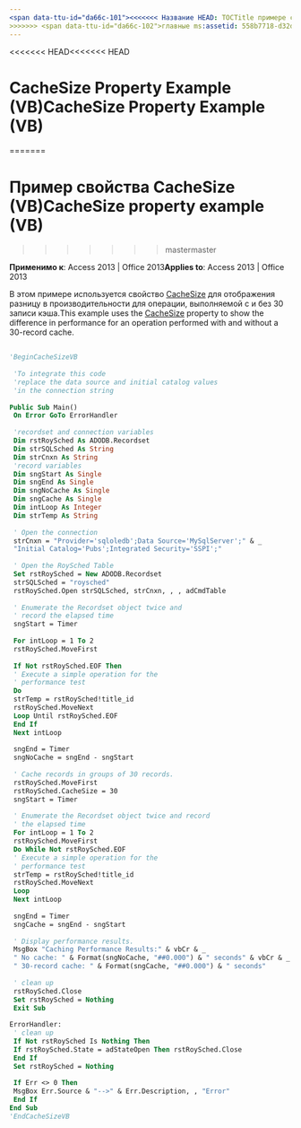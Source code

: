 ```yaml
---
<span data-ttu-id="da66c-101"><<<<<<< Название HEAD: TOCTitle примере свойство CacheSize (VB): пример свойства CacheSize (VB) === название: пример свойства CacheSize (VB) TOCTitle: пример свойства CacheSize (VB)</span><span class="sxs-lookup"><span data-stu-id="da66c-101"><<<<<<< HEAD title: CacheSize Property Example (VB) TOCTitle: CacheSize Property Example (VB) ======= title: CacheSize property example (VB) TOCTitle: CacheSize property example (VB)</span></span>
>>>>>>> <span data-ttu-id="da66c-102">главные ms:assetid: 558b7718-d32d-45ea-554d-fce0e27d9504 ms:mtpsurl: https://msdn.microsoft.com/library/JJ249287(v=office.15) ms:contentKeyID: 48544934 ms.date: 09/18/2015 mtps_version: v=office.15</span><span class="sxs-lookup"><span data-stu-id="da66c-102">master ms:assetid: 558b7718-d32d-45ea-554d-fce0e27d9504 ms:mtpsurl: https://msdn.microsoft.com/library/JJ249287(v=office.15) ms:contentKeyID: 48544934 ms.date: 09/18/2015 mtps_version: v=office.15</span></span>
---
```


<span data-ttu-id="da66c-103"><<<<<<< HEAD</span><span class="sxs-lookup"><span data-stu-id="da66c-103"><<<<<<< HEAD</span></span>
# <a name="cachesize-property-example-vb"></a><span data-ttu-id="da66c-104">CacheSize Property Example (VB)</span><span class="sxs-lookup"><span data-stu-id="da66c-104">CacheSize Property Example (VB)</span></span>
=======
# <a name="cachesize-property-example-vb"></a><span data-ttu-id="da66c-105">Пример свойства CacheSize (VB)</span><span class="sxs-lookup"><span data-stu-id="da66c-105">CacheSize property example (VB)</span></span>
>>>>>>> <span data-ttu-id="da66c-106">master</span><span class="sxs-lookup"><span data-stu-id="da66c-106">master</span></span>


<span data-ttu-id="da66c-107">**Применимо к**: Access 2013 | Office 2013</span><span class="sxs-lookup"><span data-stu-id="da66c-107">**Applies to**: Access 2013 | Office 2013</span></span>

<span data-ttu-id="da66c-108">В этом примере используется свойство [CacheSize](cachesize-property-ado.md) для отображения разницу в производительности для операции, выполняемой с и без 30 записи кэша.</span><span class="sxs-lookup"><span data-stu-id="da66c-108">This example uses the [CacheSize](cachesize-property-ado.md) property to show the difference in performance for an operation performed with and without a 30-record cache.</span></span>

```vb 
 
'BeginCacheSizeVB 
 
 'To integrate this code 
 'replace the data source and initial catalog values 
 'in the connection string 
 
Public Sub Main() 
 On Error GoTo ErrorHandler 
 
 'recordset and connection variables 
 Dim rstRoySched As ADODB.Recordset 
 Dim strSQLSched As String 
 Dim strCnxn As String 
 'record variables 
 Dim sngStart As Single 
 Dim sngEnd As Single 
 Dim sngNoCache As Single 
 Dim sngCache As Single 
 Dim intLoop As Integer 
 Dim strTemp As String 
 
 ' Open the connection 
 strCnxn = "Provider='sqloledb';Data Source='MySqlServer';" & _ 
 "Initial Catalog='Pubs';Integrated Security='SSPI';" 
 
 ' Open the RoySched Table 
 Set rstRoySched = New ADODB.Recordset 
 strSQLSched = "roysched" 
 rstRoySched.Open strSQLSched, strCnxn, , , adCmdTable 
 
 ' Enumerate the Recordset object twice and 
 ' record the elapsed time 
 sngStart = Timer 
 
 For intLoop = 1 To 2 
 rstRoySched.MoveFirst 
 
 If Not rstRoySched.EOF Then 
 ' Execute a simple operation for the 
 ' performance test 
 Do 
 strTemp = rstRoySched!title_id 
 rstRoySched.MoveNext 
 Loop Until rstRoySched.EOF 
 End If 
 Next intLoop 
 
 sngEnd = Timer 
 sngNoCache = sngEnd - sngStart 
 
 ' Cache records in groups of 30 records. 
 rstRoySched.MoveFirst 
 rstRoySched.CacheSize = 30 
 sngStart = Timer 
 
 ' Enumerate the Recordset object twice and record 
 ' the elapsed time 
 For intLoop = 1 To 2 
 rstRoySched.MoveFirst 
 Do While Not rstRoySched.EOF 
 ' Execute a simple operation for the 
 ' performance test 
 strTemp = rstRoySched!title_id 
 rstRoySched.MoveNext 
 Loop 
 Next intLoop 
 
 sngEnd = Timer 
 sngCache = sngEnd - sngStart 
 
 ' Display performance results. 
 MsgBox "Caching Performance Results:" & vbCr & _ 
 " No cache: " & Format(sngNoCache, "##0.000") & " seconds" & vbCr & _ 
 " 30-record cache: " & Format(sngCache, "##0.000") & " seconds" 
 
 ' clean up 
 rstRoySched.Close 
 Set rstRoySched = Nothing 
 Exit Sub 
 
ErrorHandler: 
 ' clean up 
 If Not rstRoySched Is Nothing Then 
 If rstRoySched.State = adStateOpen Then rstRoySched.Close 
 End If 
 Set rstRoySched = Nothing 
 
 If Err <> 0 Then 
 MsgBox Err.Source & "-->" & Err.Description, , "Error" 
 End If 
End Sub 
'EndCacheSizeVB 
```

